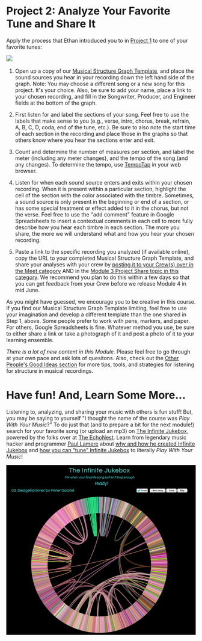 # Project 2: Analyze Your Favorite Tune and Share It

Apply the process that Ethan introduced you to in [Project 1][1] to one of your favorite tunes:

![](/Images/facce01ebf_690x362)

 1. Open up a copy of our <a href="https://drive.google.com/previewtemplate?id=0Al93L9k1G7ICdFNUWUZJRUZOWHJfb2lwTHVQUGZIR0E&mode=public">Musical Structure Graph Template</a>, and place the sound sources you hear in your recording down the left hand side of the graph. Note: You may choose a different song or a new song for this project. It's your choice. Also, be sure to add your name, place a link to your chosen recording, and fill in the Songwriter, Producer, and Engineer fields at the bottom of the graph.

 2. First listen for and label the sections of your song. Feel free to use the labels that make sense to you (e.g., verse, intro, chorus, break, refrain, A, B, C, D, coda, end of the tune, etc.). Be sure to also note the start time of each section in the recording and place those in the graphs so that others know where you hear the sections enter and exit.

 3. Count and determine the number of measures per section, and label the meter (including any meter changes), and the tempo of the song (and any changes). To determine the tempo, use [TempoTap][2] in your web browser.

 4. Listen for when each sound source enters and exits within your chosen recording. When it is present within a particular section, highlight the cell of the section with the color associated with the timbre. Sometimes, a sound source is only present in the beginning or end of a section, or has some special treatment or effect added to it in the chorus, but not the verse. Feel free to use the "add comment" feature in Google Spreadsheets to insert a contextual comments in each cell to more fully describe how you hear each timbre in each section. The more you share, the more we will understand what and how you hear your chosen recording.

 5. Paste a link to the specific recording you analyzed (if available online), copy the URL to your completed Musical Structure Graph Template, and share your analyses with your crew by [posting it to your Crew(s) over in the Meet category][3] AND in the [Module 3 Project Share topic in this category][4]. We recommend you plan to do this within a few days so that you can get feedback from your Crew before we release Module 4 in mid June.

As you might have guessed, we encourage you to be creative in this course. If you find our Musical Structure Graph Template limiting, feel free to use your imagination and develop a different template than the one shared in Step 1, above. Some people prefer to work with pens, markers, and paper. For others, Google Spreadsheets is fine. Whatever method you use, be sure to either share a link or take a photograph of it and post a photo of it to your learning ensemble.

*There is a lot of new content in this Module.* Please feel free to go through at your own pace and ask lots of quesitons. Also, check out the [Other People's Good Ideas section][5] for more tips, tools, and strategies for listening for structure in musical recordings.

# Have fun! And, Learn Some More...

Listening to, analyzing, and sharing your music with others is fun stuff! But, you may be saying to yourself "I thought the name of the course was <em>Play</em><em> With </em><em>Your</em><em> Music</em>?" To do just that (and to prepare a bit for the next module!) search for your favorite song (or upload an mp3) on <a href="http://labs.echonest.com/Uploader/index.html">The Infinite Jukebox</a>, powered by the folks over at <a href="http://echonest.com/">The EchoNest</a>. Learn from legendary music hacker and programmer <a href="http://twitter.com/plamere">Paul Lamere</a> about <a href="http://musicmachinery.com/2012/11/12/the-infinite-jukebox/">why and how he created Infinite Jukebox</a> and <a href="http://musicmachinery.com/2012/11/26/tuning-the-infinite-jukebox/">how you can “tune” Infinite Jukebox</a> to literally<em> Play With Your Music</em>!

[![](/Images/infinitejukebox.png)](http://labs.echonest.com/Uploader/index.html?trid=TRWDBOJ11D2C5D0E72)


  [1]: http://community.playwithyourmusic.org/t/3a-project-listening-for-musical-structures/1313
  [2]: http://www.tempotap.com/
  [3]: http://community.playwithyourmusic.org/category/meet
  [4]: http://community.playwithyourmusic.org/t/module-3-project-share-musical-structure-graphs/1518
  [5]: http://community.playwithyourmusic.org/t/3d-other-peoples-good-ideas/1516